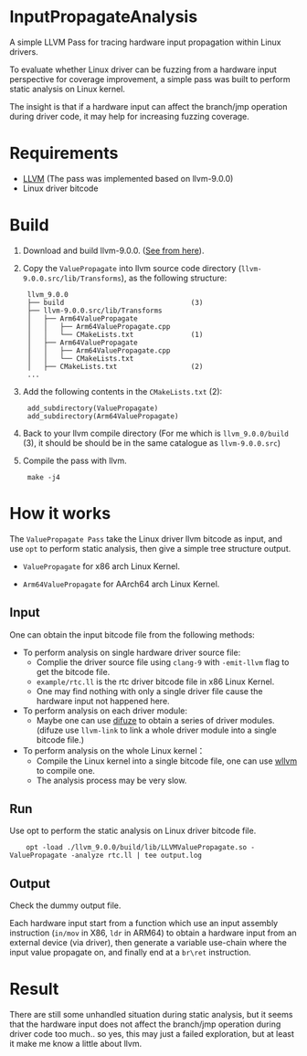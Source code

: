 # InputPropagateAnalysis
A simple LLVM Pass for tracing hardware input propagation within Linux drivers.

To evaluate whether Linux driver can be fuzzing from a hardware input perspective for coverage improvement, a simple pass was built to perform static analysis on Linux kernel.

The insight is that if a hardware input can affect the branch/jmp operation during driver code, it may help for increasing fuzzing coverage.

# Requirements

- [LLVM](http://llvm.org/docs/GettingStarted.html#overview) (The pass was implemented based on llvm-9.0.0)
- Linux driver bitcode

# Build
1. Download and build llvm-9.0.0. ([See from here](https://llvm.org/docs/GettingStarted.html#getting-the-source-code-and-building-llvm)).
2. Copy the `ValuePropagate` into llvm source code directory (`llvm-9.0.0.src/lib/Transforms`), as the following structure:

        llvm_9.0.0
        ├── build                               (3)
        ├── llvm-9.0.0.src/lib/Transforms
        │   ├── Arm64ValuePropagate
        │   │   ├── Arm64ValuePropagate.cpp
        │   │   └── CMakeLists.txt              (1)
        │   ├── Arm64ValuePropagate
        │   │   ├── Arm64ValuePropagate.cpp
        │   │   └── CMakeLists.txt
        │   ├── CMakeLists.txt                  (2)
        ...

3. Add the following contents in the `CMakeLists.txt` (2):

        add_subdirectory(ValuePropagate)
        add_subdirectory(Arm64ValuePropagate)

4. Back to your llvm compile directory (For me which is `llvm_9.0.0/build` (3), it should be should be in the same catalogue as `llvm-9.0.0.src`)

5. Compile the pass with llvm.

        make -j4


# How it works
The `ValuePropagate Pass` take the Linux driver llvm bitcode as input, and use `opt` to perform static analysis, then give a simple tree structure output.

- `ValuePropagate` for x86 arch Linux Kernel.

- `Arm64ValuePropagate` for AArch64 arch Linux Kernel.

## Input
One can obtain the input bitcode file from the following methods:

- To perform analysis on single hardware driver source file:
    - Complie the driver source file using `clang-9` with `-emit-llvm` flag to get the bitcode file.
    - `example/rtc.ll` is the rtc driver bitcode file in x86 Linux Kernel.
    - One may find nothing with only a single driver file cause the hardware input not happened here.
- To perform analysis on each driver module:
    - Maybe one can use [difuze](https://github.com/ucsb-seclab/difuze) to obtain a series of driver modules. (difuze use `llvm-link` to link a whole driver module into a single bitcode file.)
- To perform analysis on the whole Linux kernel：
    - Compile the Linux kernel into a single bitcode file, one can use [wllvm](https://github.com/SRI-CSL/whole-program-llvm) to compile one.
    - The analysis process may be very slow.

## Run

Use opt to perform the static analysis on Linux driver bitcode file.

        opt -load ./llvm_9.0.0/build/lib/LLVMValuePropagate.so -ValuePropagate -analyze rtc.ll | tee output.log

## Output

Check the dummy output file.

Each hardware input start from a function which use an input assembly instruction (`in/mov` in X86, `ldr` in ARM64) to obtain a hardware input from an external device (via driver), then generate a variable use-chain where the input value propagate on, and finally end at a `br\ret` instruction.

# Result
There are still some unhandled situation during static analysis, but it seems that the hardware input does not affect the branch/jmp operation during driver code too much.. so yes, this may just a failed exploration, but at least it make me know a little about llvm.